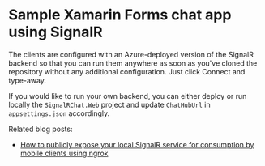 # Sample Xamarin Forms chat app using SignalR

The clients are configured with an Azure-deployed version of the SignalR backend so that you can run them anywhere as soon as you've cloned the repository without any additional configuration. Just click Connect and type-away.

If you would like to run your own backend, you can either deploy or run locally the `SignalRChat.Web` project and update `ChatHubUrl` in `appsettings.json` accordingly.

Related blog posts:
- [How to publicly expose your local SignalR service for consumption by mobile clients using ngrok](https://startdebugging.net/2020/11/how-to-publicly-expose-local-signalr-service-publicly-for-mobile-clients/)
